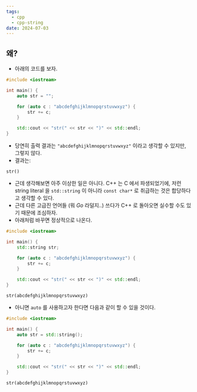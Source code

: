 ```yaml
---
tags:
  - cpp
  - cpp-string
date: 2024-07-03
---
```

## 왜?

- 아래의 코드를 보자.

```cpp
#include <iostream>

int main() {
	auto str = "";

	for (auto c : "abcdefghijklmnopqrstuvwxyz") {
		str += c;
	}

	std::cout << "str(" << str << ")" << std::endl;
}
```

- 당연히 출력  결과는 `"abcdefghijklmnopqrstuvwxyz"` 이라고 생각할 수 있지만, 그렇지 않다.
- 결과는:

```
str()
```

- 근데 생각해보면 아주 이상한 일은 아니다. C++ 는 C 에서 파생되었기에, 저런 string literal 을 `std::string` 이 아니라 `const char*` 로 취급하는 것은 합당하다고 생각할 수 있다.
- 근데 다른 고급진 언어들 (뭐 *Go* 라덜지..) 쓰다가 C++ 로 돌아오면 실수할 수도 있기 때문에 조심하자.
- 아래처럼 바꾸면 정상적으로 나온다.

```cpp
#include <iostream>

int main() {
	std::string str;

	for (auto c : "abcdefghijklmnopqrstuvwxyz") {
		str += c;
	}

	std::cout << "str(" << str << ")" << std::endl;
}
```

```
str(abcdefghijklmnopqrstuvwxyz)
```

- 아니면 `auto` 를 사용하고자 한다면 다음과 같이 할 수 있을 것이다.

```cpp
#include <iostream>

int main() {
	auto str = std::string();

	for (auto c : "abcdefghijklmnopqrstuvwxyz") {
		str += c;
	}

	std::cout << "str(" << str << ")" << std::endl;
}
```

```
str(abcdefghijklmnopqrstuvwxyz)
```